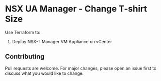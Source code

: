 # NSX UA Manager - Change T-shirt Size

Use Terraform to:

1. Deploy NSX-T Manager VM Appliance on vCenter

## Contributing

Pull requests are welcome. For major changes, please open an issue first to discuss what you would like to change.
